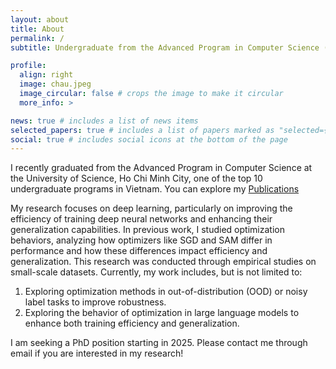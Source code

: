 ```yaml
---
layout: about
title: About
permalink: /
subtitle: Undergraduate from the Advanced Program in Computer Science (APCS), at <a>University of Science, Ho Chi Minh City</a>

profile:
  align: right
  image: chau.jpeg
  image_circular: false # crops the image to make it circular
  more_info: >

news: true # includes a list of news items
selected_papers: true # includes a list of papers marked as "selected={true}"
social: true # includes social icons at the bottom of the page
---
```


I recently graduated from the Advanced Program in Computer Science at the University of Science, Ho Chi Minh City, one of the top 10 undergraduate programs in Vietnam. You can explore my [Publications](https://scholar.google.com/citations?user=j4ck-L4AAAAJ)

My research focuses on deep learning, particularly on improving the efficiency of training deep neural networks and enhancing their generalization capabilities. In previous work, I studied optimization behaviors, analyzing how optimizers like SGD and SAM differ in performance and how these differences impact efficiency and generalization. This research was conducted through empirical studies on small-scale datasets. Currently, my work includes, but is not limited to:
1. Exploring optimization methods in out-of-distribution (OOD) or noisy label tasks to improve robustness.
2. Exploring the behavior of optimization in large language models to enhance both training efficiency and generalization.

I am seeking a PhD position starting in 2025. Please contact me through email if you are interested in my research!
